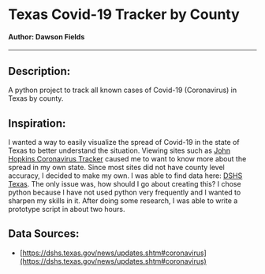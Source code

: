 # Texas Covid-19 Tracker by County
#### Author: Dawson Fields
---

## Description:
A python project to track all known cases of Covid-19 (Coronavirus) in Texas by county.

## Inspiration:
 I wanted a way to easily visualize the spread of Covid-19 in the state of Texas to better understand the situation. Viewing sites such as [John Hopkins Coronavirus Tracker](https://www.arcgis.com/apps/opsdashboard/index.html#/bda7594740fd40299423467b48e9ecf6) caused me to want to know more about the spread in my own state. Since most sites did not have county level accuracy, I decided to make my own. I was able to find data here: [DSHS Texas](https://dshs.texas.gov/news/updates.shtm#coronavirus). The only issue was, how should I go about creating this?
 I chose python because I have not used python very frequently and I wanted to sharpen my skills in it. After doing some research, I was able to write a prototype script in about two hours.

## Data Sources:
- [https://dshs.texas.gov/news/updates.shtm#coronavirus](https://dshs.texas.gov/news/updates.shtm#coronavirus)